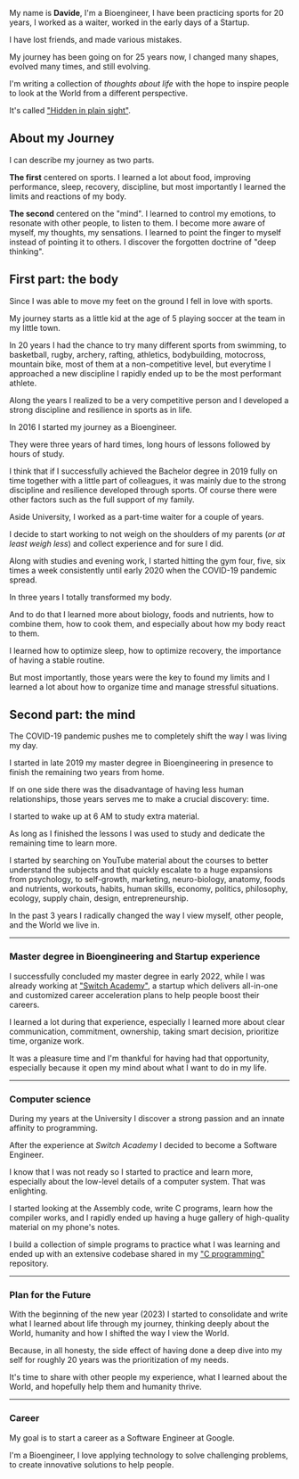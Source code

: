 My name is **Davide**, I'm a Bioengineer, I have been practicing sports for 20 years, I worked as a waiter, worked in the early days of a Startup.

I have lost friends, and made various mistakes.

My journey has been going on for 25 years now, I changed many shapes, evolved many times, and still evolving.

I'm writing a collection of _thoughts about life_ with the hope to inspire people to look at the World from a different perspective.

It's called ["Hidden in plain sight"](https://github.com/davide-colombo/Hidden-in-Plain-Sight/blob/master/README.md).


## About my Journey

I can describe my journey as two parts.

**The first** centered on sports. I learned a lot about food, improving performance, sleep, recovery, discipline, but most importantly I learned the limits and reactions of my body.

**The second** centered on the "mind". I learned to control my emotions, to resonate with other people, to listen to them. I become more aware of myself, my thoughts, my sensations. I learned to point the finger to myself instead of pointing it to others. I discover the forgotten doctrine of "deep thinking".


## First part: the body

Since I was able to move my feet on the ground I fell in love with sports.

My journey starts as a little kid at the age of 5 playing soccer at the team in my little town.

In 20 years I had the chance to try many different sports from swimming, to basketball, rugby, archery, rafting, athletics, bodybuilding, motocross, mountain bike, most of them at a non-competitive level, but everytime I approached a new discipline I rapidly ended up to be the most performant athlete.

Along the years I realized to be a very competitive person and I developed a strong discipline and resilience in sports as in life.

In 2016 I started my journey as a Bioengineer.

They were three years of hard times, long hours of lessons followed by hours of study.

I think that if I successfully achieved the Bachelor degree in 2019 fully on time together with a little part of colleagues, it was mainly due to the strong discipline and resilience developed through sports. Of course there were other factors such as the full support of my family.

Aside University, I worked as a part-time waiter for a couple of years.

I decide to start working to not weigh on the shoulders of my parents (_or at least weigh less_) and collect experience and for sure I did.

Along with studies and evening work, I started hitting the gym four, five, six times a week consistently until early 2020 when the COVID-19 pandemic spread.

In three years I totally transformed my body.

And to do that I learned more about biology, foods and nutrients, how to combine them, how to cook them, and especially about how my body react to them.

I learned how to optimize sleep, how to optimize recovery, the importance of having a stable routine.

But most importantly, those years were the key to found my limits and I learned a lot about how to organize time and manage stressful situations.


## Second part: the mind

The COVID-19 pandemic pushes me to completely shift the way I was living my day.

I started in late 2019 my master degree in Bioengineering in presence to finish the remaining two years from home.

If on one side there was the disadvantage of having less human relationships, those years serves me to make a crucial discovery: time.

I started to wake up at 6 AM to study extra material.

As long as I finished the lessons I was used to study and dedicate the remaining time to learn more.

I started by searching on YouTube material about the courses to better understand the subjects and that quickly escalate to a huge expansions from psychology, to self-growth, marketing, neuro-biology, anatomy, foods and nutrients, workouts, habits, human skills, economy, politics, philosophy, ecology, supply chain, design, entrepreneurship.

In the past 3 years I radically changed the way I view myself, other people, and the World we live in.

---
### Master degree in Bioengineering and Startup experience

I successfully concluded my master degree in early 2022, while I was already working at ["Switch Academy"](https://switchacademy.com/), a startup which delivers all-in-one and customized career acceleration plans to help people boost their careers.

I learned a lot during that experience, especially I learned more about clear communication, commitment, ownership, taking smart decision, prioritize time, organize work.

It was a pleasure time and I'm thankful for having had that opportunity, especially because it open my mind about what I want to do in my life.

---

### Computer science

During my years at the University I discover a strong passion and an innate affinity to programming.

After the experience at _Switch Academy_ I decided to become a Software Engineer.

I know that I was not ready so I started to practice and learn more, especially about the low-level details of a computer system. That was enlighting.

I started looking at the Assembly code, write C programs, learn how the compiler works, and I rapidly ended up having a huge gallery of high-quality material on my phone's notes.

I build a collection of simple programs to practice what I was learning and ended up with an extensive codebase shared in my ["C programming"](https://github.com/davide-colombo/cprogramming) repository.

---

### Plan for the Future

With the beginning of the new year (2023) I started to consolidate and write what I learned about life through my journey, thinking deeply about the World, humanity and how I shifted the way I view the World.

Because, in all honesty, the side effect of having done a deep dive into my self for roughly 20 years was the prioritization of my needs.

It's time to share with other people my experience, what I learned about the World, and hopefully help them and humanity thrive.

---

### Career

My goal is to start a career as a Software Engineer at Google.

I'm a Bioengineer, I love applying technology to solve challenging problems, to create innovative solutions to help people.






